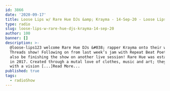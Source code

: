 ```yaml
---
id: 3866
date: '2020-09-17'
title: Loose Lips w/ Rare Hue DJs &amp; Krayma - 14-Sep-20 - Loose Lips
type: radio
slug: loose-lips-w-rare-hue-djs-krayma-14-sep-20
author: 100
banner: []
description: >-
  @loose-lips123 welcome Rare Hue DJs &#038; rapper Krayma onto their weekly
  Threads show! Following on from last week’s jam with Repeat Beat Poet, they’ll
  also be finishing the show on another live session! Rare Hue was established
  in 2017. Created through a mutal love of clothes, music and art; they set off
  with a vision [...]Read More...
published: true
tags:
  - radioShow
---
```

